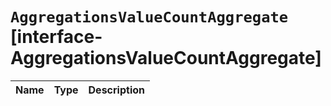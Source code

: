# `AggregationsValueCountAggregate` [interface-AggregationsValueCountAggregate]

| Name | Type | Description |
| - | - | - |

